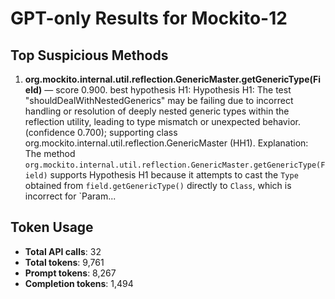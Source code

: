 # GPT-only Results for Mockito-12

## Top Suspicious Methods

1. **org.mockito.internal.util.reflection.GenericMaster.getGenericType(Field)** — score 0.900. best hypothesis H1: Hypothesis H1: The test "shouldDealWithNestedGenerics" may be failing due to incorrect handling or resolution of deeply nested generic types within the reflection utility, leading to type mismatch or unexpected behavior. (confidence 0.700); supporting class org.mockito.internal.util.reflection.GenericMaster (HH1).
    Explanation: The method `org.mockito.internal.util.reflection.GenericMaster.getGenericType(Field)` supports Hypothesis H1 because it attempts to cast the `Type` obtained from `field.getGenericType()` directly to `Class`, which is incorrect for `Param...


## Token Usage

- **Total API calls**: 32
- **Total tokens**: 9,761
- **Prompt tokens**: 8,267
- **Completion tokens**: 1,494
